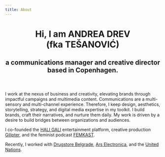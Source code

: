 ```yaml
---
title: About
---
```

<header class="about_hero">
<h1> Hi, I am ANDREA DREV </br>(fka TEŠANOVIĆ)</h1>
<h2> a communications manager and creative director based in Copenhagen.</h2>
</header>

I work at the nexus of business and creativity, elevating brands through impactful campaigns and multimedia content. Communications are a multi-sensory and multi-channel experience. Therefore, I keep design, aesthetics, storytelling, strategy, and digital media expertise in my toolkit. I build brands, craft their narratives, and nurture them daily. My work is driven by a desire to build bridges between organizations and audiences.

I co-founded the [HALI GALI](/posts/hali-gali) entertainment platform, creative production [Gilipter](/posts/gilipter), and the feminist podcast [FEMKAST](/posts/femkast).

Recently, I worked with [Drugstore Belgrade](https://drugstorebeograd.com/), [Ars Electronica](https://ars.electronica.art/news/en/), and the [United Nations](https://un.dk/).